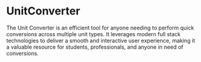 # UnitConverter
The Unit Converter is an efficient tool for anyone needing to perform quick conversions across multiple unit types. It leverages modern full stack technologies to deliver a smooth and interactive user experience, making it a valuable resource for students, professionals, and anyone in need of conversions.
